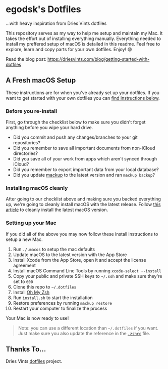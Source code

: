 # egodsk's Dotfiles

...with heavy inspiration from Dries Vints dotfiles

This repository serves as my way to help me setup and maintain my Mac. It takes the effort out of installing everything manually. Everything needed to install my preffered setup of macOS is detailed in this readme. Feel free to explore, learn and copy parts for your own dotfiles. Enjoy! :smile:

Read the blog post: https://driesvints.com/blog/getting-started-with-dotfiles

## A Fresh macOS Setup

These instructions are for when you've already set up your dotfiles. If you want to get started with your own dotfiles you can [find instructions below](#your-own-dotfiles).

### Before you re-install

First, go through the checklist below to make sure you didn't forget anything before you wipe your hard drive.

- Did you commit and push any changes/branches to your git repositories?
- Did you remember to save all important documents from non-iCloud directories?
- Did you save all of your work from apps which aren't synced through iCloud?
- Did you remember to export important data from your local database?
- Did you update [mackup](https://github.com/lra/mackup) to the latest version and ran `mackup backup`?

### Installing macOS cleanly

After going to our checklist above and making sure you backed everything up, we're going to cleanly install macOS with the latest release. Follow [this article](https://www.imore.com/how-do-clean-install-macos) to cleanly install the latest macOS version.

### Setting up your Mac

If you did all of the above you may now follow these install instructions to setup a new Mac.

1. Run `./.macos` to setup the mac defaults
2. Update macOS to the latest version with the App Store
3. Install Xcode from the App Store, open it and accept the license agreement
4. Install macOS Command Line Tools by running `xcode-select --install`
5. Copy your public and private SSH keys to `~/.ssh` and make sure they're set to `600`
6. Clone this repo to `~/.dotfiles`
7. Install [Oh My Zsh](https://github.com/robbyrussell/oh-my-zsh#getting-started)
8. Run `install.sh` to start the installation
9. Restore preferences by running `mackup restore`
10. Restart your computer to finalize the process

Your Mac is now ready to use!

> Note: you can use a different location than `~/.dotfiles` if you want. Just make sure you also update the reference in the [`.zshrc`](./.zshrc) file.

## Thanks To...

Dries Vints [dotfiles](https://github.com/driesvints/dotfiles) project.
